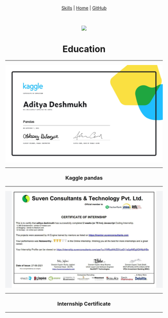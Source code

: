 <br>
<div align="center">

<a color="green" href="SKILLS.html">Skills</a> | <a href="http://aditya-deshmukh.me/Mark-up-Portfolio/">Home</a> | <a href="GITHUB.html">GitHub</a>
  
  <br>
  
</div>

<br>
<div align="center">
  
<img display="flex" src="https://media1.giphy.com/media/gFmkpNCar7TSoauRUs/giphy.gif?cid=ecf05e47w9l6v2g3ha1y5d28iv2fqpgzmfhgs661fqtmm6vt&rid=giphy.gif&ct=s"/>
  <h1>Education</h1>
  <hr>
 </div>

<div align="center">
<img src="https://raw.githubusercontent.com/Aditya664/Mark-up-Portfolio/main/WhatsApp%20Image%202021-09-07%20at%2010.18.18%20AM.jpeg"/>
  <hr>
  <h3>Kaggle pandas </h3>
<hr>

 <img src="https://raw.githubusercontent.com/Aditya664/Mark-up-Portfolio/main/WhatsApp%20Image%202021-09-08%20at%208.07.22%20AM.jpeg"/>
  <hr>
<h3> Internship Certificate </h3>
  <hr>
</div>
